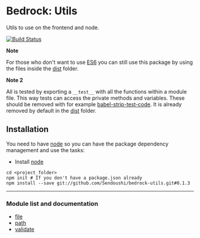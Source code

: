 # Bedrock: Utils

Utils to use on the frontend and node.

[![Build Status](https://travis-ci.org/Sendoushi/bedrock-utils.svg?branch=master)](https://travis-ci.org/Sendoushi/bedrock-utils)

**Note**

For those who don't want to use [ES6](http://es6-features.org/) you can still use this package by using the files inside the [dist](dist) folder.

**Note 2**

All is tested by exporting a `__test__` with all the functions within a module file. This way tests can access the private methods and variables.
These should be removed with for example [babel-strip-test-code](https://github.com/madole/babel-strip-test-code). It is already removed by default in the [dist](dist) folder.

## Installation
You need to have [node](http://nodejs.org) so you can have the package dependency management and use the tasks:
- Install [node](http://nodejs.org)

```
cd <project_folder>
npm init # If you don't have a package.json already
npm install --save git://github.com/Sendoushi/bedrock-utils.git#0.1.3
```

------------------------

### Module list and documentation
- [file](docs/file.md)
- [path](docs/path.md)
- [validate](docs/validate.md)
